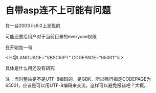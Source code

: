 # 自带asp连不上可能有问题

在一台2003 iis6.0上发现的

可能还要给用户对于当前目录的everyone权限

在开始加一句

<%@LANGUAGE="VBSCRIPT" CODEPAGE="65001"%>

具体是什么用还没有研究

注：当时整站是不是UTF-8编码的，是GBK，所以强行指定CODEPAGE为65001，应该是可以用UTF-8编码来交流，这样可以避免报错吧？大概。
